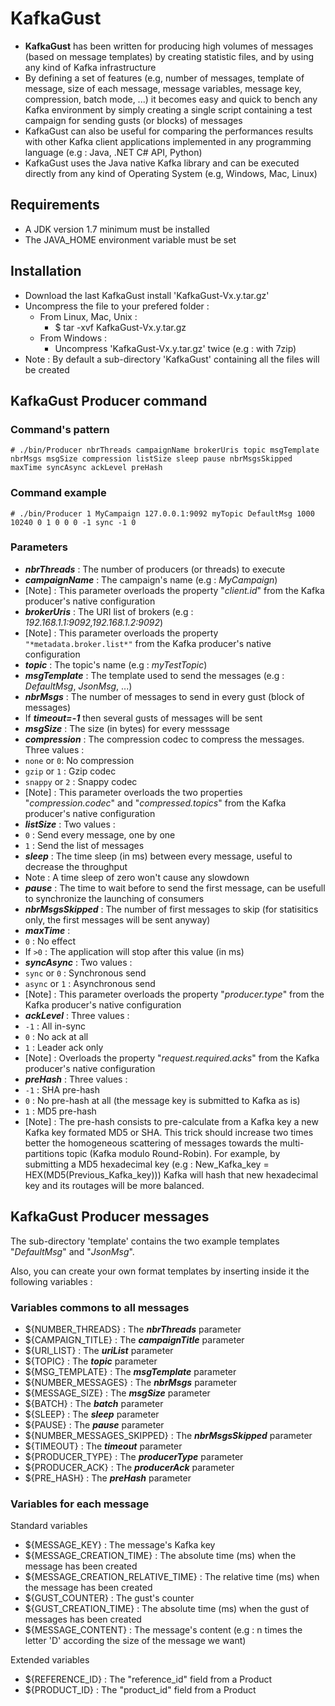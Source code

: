 # KafkaGust

* **KafkaGust** has been written for producing high volumes of messages (based on message templates) by creating statistic files, and by using any kind of Kafka infrastructure
* By defining a set of features (e.g, number of messages, template of message, size of each message, message variables, message key, compression, batch mode, ...) it becomes easy and quick to bench any Kafka environment by simply creating a single script containing a test campaign for sending gusts (or blocks) of messages
* KafkaGust can also be useful for comparing the performances results with other Kafka client applications implemented in any programming language (e.g : Java, .NET C# API, Python)
* KafkaGust uses the Java native Kafka library and can be executed directly from any kind of Operating System (e.g, Windows, Mac, Linux)

## Requirements
* A JDK version 1.7 minimum must be installed
* The JAVA_HOME environment variable must be set

## Installation
* Download the last KafkaGust install 'KafkaGust-Vx.y.tar.gz'
* Uncompress the file to your prefered folder :
  * From Linux, Mac, Unix :
    * $ tar -xvf KafkaGust-Vx.y.tar.gz
  * From Windows :
    * Uncompress 'KafkaGust-Vx.y.tar.gz' twice (e.g : with 7zip)
 * Note : By default a sub-directory 'KafkaGust' containing all the files will be created

## KafkaGust Producer command
### Command's pattern
```
# ./bin/Producer nbrThreads campaignName brokerUris topic msgTemplate nbrMsgs msgSize compression listSize sleep pause nbrMsgsSkipped maxTime syncAsync ackLevel preHash
```
### Command example
```
# ./bin/Producer 1 MyCampaign 127.0.0.1:9092 myTopic DefaultMsg 1000 10240 0 1 0 0 0 -1 sync -1 0
```

### Parameters
* ***nbrThreads*** : The number of producers (or threads) to execute
* ***campaignName*** : The campaign's name (e.g : *MyCampaign*)
 * [Note] : This parameter overloads the property "*client.id*" from the Kafka producer's native configuration
* ***brokerUris*** : The URI list of brokers (e.g : *192.168.1.1:9092,192.168.1.2:9092*)
 * [Note] : This parameter overloads the property `"*metadata.broker.list*"` from the Kafka producer's native configuration
* ***topic*** : The topic's name (e.g : *myTestTopic*)
* ***msgTemplate*** : The template used to send the messages (e.g : *DefaultMsg*, *JsonMsg*, ...)
* ***nbrMsgs*** : The number of messages to send in every gust (block of messages)
 * If ***timeout=-1*** then several gusts of messages will be sent
* ***msgSize*** : The size (in bytes) for every messsage
* ***compression*** : The compression codec to compress the messages. Three values :
 * `none` or `0`: No compression
 * `gzip` or `1` : Gzip codec
 * `snappy` or `2` : Snappy codec
 * [Note] : This parameter overloads the two properties "*compression.codec*" and "*compressed.topics*" from the Kafka producer's native configuration
* ***listSize*** : Two values :
 * `0` : Send every message, one by one
 * `1` : Send the list of messages
* ***sleep*** : The time sleep (in ms) between every message, useful to decrease the throughput
 * Note : A time sleep of zero won't cause any slowdown
* ***pause*** : The time to wait before to send the first message, can be usefull to synchronize the launching of consumers
* ***nbrMsgsSkipped*** : The number of first messages to skip (for statisitics only, the first messages will be sent anyway)
* ***maxTime*** :
 * `0` : No effect
 * If `>0` : The application will stop after this value (in ms)
* ***syncAsync*** : Two values :
 * `sync` or `0` : Synchronous send
 * `async` or `1` : Asynchronous send
 * [Note] : This parameter overloads the property "*producer.type*" from the Kafka producer's native configuration
* ***ackLevel*** : Three values :
 * `-1` : All in-sync
 * `0` : No ack at all
 * `1` : Leader ack only
 * [Note] : Overloads the property "*request.required.acks*" from the Kafka producer's native configuration
* ***preHash*** : Three values :
 * `-1` : SHA pre-hash
 * `0` : No pre-hash at all (the message key is submitted to Kafka as is)
 * `1` : MD5 pre-hash
 * [Note] : The pre-hash consists to pre-calculate from a Kafka key a new Kafka key formated MD5 or SHA. This trick should increase two times better the homogeneous scattering of messages towards the multi-partitions topic (Kafka modulo Round-Robin). For example, by submitting a MD5 hexadecimal key (e.g : New_Kafka_key = HEX(MD5(Previous_Kafka_key))) Kafka will hash that new hexadecimal key and its routages will be more balanced.

## KafkaGust Producer messages
The sub-directory 'template' contains the two example templates "*DefaultMsg*" and "*JsonMsg*".

Also, you can create your own format templates by inserting inside it the following variables :

### Variables commons to all messages
* ${NUMBER_THREADS} : The ***nbrThreads*** parameter
* ${CAMPAIGN_TITLE} : The ***campaignTitle*** parameter
* ${URI_LIST} : The ***uriList*** parameter
* ${TOPIC} : The ***topic*** parameter
* ${MSG_TEMPLATE} : The ***msgTemplate*** parameter
* ${NUMBER_MESSAGES} : The ***nbrMsgs*** parameter
* ${MESSAGE_SIZE} : The ***msgSize*** parameter
* ${BATCH} : The ***batch*** parameter
* ${SLEEP} : The ***sleep*** parameter
* ${PAUSE} : The ***pause*** parameter
* ${NUMBER_MESSAGES_SKIPPED} : The ***nbrMsgsSkipped*** parameter
* ${TIMEOUT} : The ***timeout*** parameter
* ${PRODUCER_TYPE} : The ***producerType*** parameter
* ${PRODUCER_ACK} : The ***producerAck*** parameter
* ${PRE_HASH} : The ***preHash*** parameter

### Variables for each message
Standard variables
* ${MESSAGE_KEY} : The message's Kafka key
* ${MESSAGE_CREATION_TIME} : The absolute time (ms) when the message has been created
* ${MESSAGE_CREATION_RELATIVE_TIME} : The relative time (ms) when the message has been created
* ${GUST_COUNTER} : The gust's counter
* ${GUST_CREATION_TIME} : The absolute time (ms) when the gust of messages has been created
* ${MESSAGE_CONTENT} : The message's content (e.g : n times the letter 'D' according the size of the message we want)

Extended variables
* ${REFERENCE_ID} : The "reference_id" field from a Product
* ${PRODUCT_ID} : The "product_id" field from a Product
